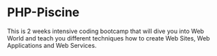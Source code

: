 # PHP-Piscine
This is 2 weeks intensive coding bootcamp that will dive you into Web World and teach you different techniques how to create Web Sites, Web Applications and Web Services. 
